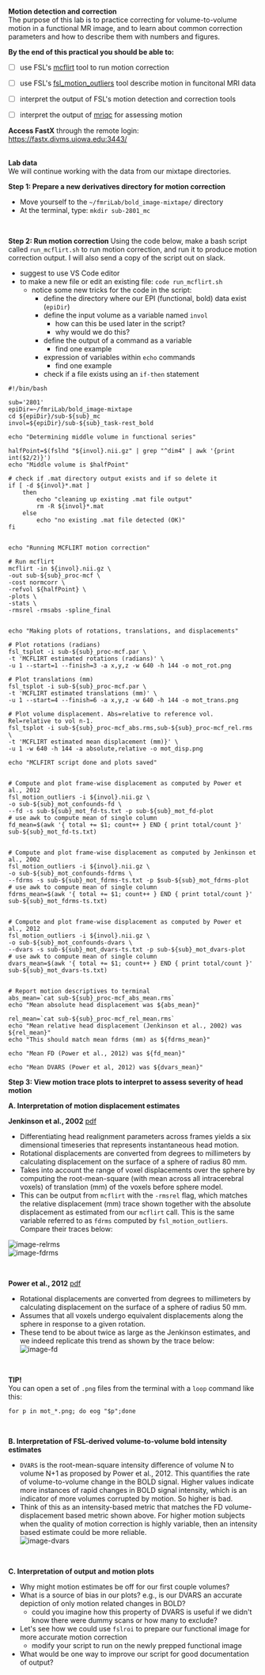 **Motion detection and correction**
</br>
The purpose of this lab is to practice correcting for volume-to-volume motion in a functional MR image, and to learn about common correction parameters and how to describe them with numbers and figures.
</br>


**By the end of this practical you should be able to:** <br/>
* [ ] use FSL's [mcflirt](https://fsl.fmrib.ox.ac.uk/fsl/fslwiki/MCFLIRT) tool to run motion correction 
* [ ] use FSL's [fsl_motion_outliers](https://fsl.fmrib.ox.ac.uk/fsl/fslwiki/FSLMotionOutliers) tool describe motion in funcitonal MRI data <br/>
* [ ] interpret the output of FSL's motion detection and correction tools 
* [ ] interpret the output of [mriqc](https://mriqc.readthedocs.io/en/stable/) for assessing motion


**Access FastX** through the remote login: <br>
https://fastx.divms.uiowa.edu:3443/  <br/>
<br/>


**Lab data** <br>
We will continue working with the data from our mixtape directories.


**Step 1: Prepare a new derivatives directory for motion correction**
* Move yourself to the `~/fmriLab/bold_image-mixtape/` directory
* At the terminal, type: `mkdir sub-2801_mc`
 </br>

**Step 2: Run motion correction**
Using the code below, make a bash script called `run_mcflirt.sh` to run motion correction, and run it to produce motion correction output. I will also send a copy of the script out on slack.<br>
* suggest to use VS Code editor
* to make a new file or edit an existing file: `code run_mcflirt.sh`
    * notice some new tricks for the code in the script:
        * define the directory where our EPI (functional, bold) data exist (`epiDir`)
        * define the input volume as a variable named `invol`
            * how can this be used later in the script?
            * why would we do this?
        * define the output of a command as a variable
            * find one example
        * expression of variables within `echo` commands
            * find one example
        * check if a file exists using an `if-then` statement

```
#!/bin/bash

sub='2801'
epiDir=~/fmriLab/bold_image-mixtape
cd ${epiDir}/sub-${sub}_mc
invol=${epiDir}/sub-${sub}_task-rest_bold

echo "Determining middle volume in functional series"

halfPoint=$(fslhd "${invol}.nii.gz" | grep "^dim4" | awk '{print int($2/2)}')
echo "Middle volume is $halfPoint"

# check if .mat directory output exists and if so delete it
if [ -d ${invol}*.mat ]
	then 
		echo "cleaning up existing .mat file output" 
		rm -R ${invol}*.mat
	else
		echo "no existing .mat file detected (OK)"
fi
	

echo "Running MCFLIRT motion correction"

# Run mcflirt
mcflirt -in ${invol}.nii.gz \
-out sub-${sub}_proc-mcf \
-cost normcorr \
-refvol ${halfPoint} \
-plots \
-stats \
-rmsrel -rmsabs -spline_final


echo "Making plots of rotations, translations, and displacements"

# Plot rotations (radians)
fsl_tsplot -i sub-${sub}_proc-mcf.par \
-t 'MCFLIRT estimated rotations (radians)' \
-u 1 --start=1 --finish=3 -a x,y,z -w 640 -h 144 -o mot_rot.png

# Plot translations (mm)
fsl_tsplot -i sub-${sub}_proc-mcf.par \
-t 'MCFLIRT estimated translations (mm)' \
-u 1 --start=4 --finish=6 -a x,y,z -w 640 -h 144 -o mot_trans.png

# Plot volume displacement. Abs=relative to reference vol. Rel=relative to vol n-1.
fsl_tsplot -i sub-${sub}_proc-mcf_abs.rms,sub-${sub}_proc-mcf_rel.rms \
-t 'MCFLIRT estimated mean displacement (mm)}' \
-u 1 -w 640 -h 144 -a absolute,relative -o mot_disp.png

echo "MCLFIRT script done and plots saved"


# Compute and plot frame-wise displacement as computed by Power et al., 2012
fsl_motion_outliers -i ${invol}.nii.gz \
-o sub-${sub}_mot_confounds-fd \
--fd -s sub-${sub}_mot_fd-ts.txt -p sub-${sub}_mot_fd-plot 
# use awk to compute mean of single column
fd_mean=$(awk '{ total += $1; count++ } END { print total/count }' sub-${sub}_mot_fd-ts.txt)


# Compute and plot frame-wise displacement as computed by Jenkinson et al., 2002
fsl_motion_outliers -i ${invol}.nii.gz \
-o sub-${sub}_mot_confounds-fdrms \
--fdrms -s sub-${sub}_mot_fdrms-ts.txt -p $sub-${sub}_mot_fdrms-plot 
# use awk to compute mean of single column
fdrms_mean=$(awk '{ total += $1; count++ } END { print total/count }' sub-${sub}_mot_fdrms-ts.txt)


# Compute and plot frame-wise displacement as computed by Power et al., 2012
fsl_motion_outliers -i ${invol}.nii.gz \
-o sub-${sub}_mot_confounds-dvars \
--dvars -s sub-${sub}_mot_dvars-ts.txt -p sub-${sub}_mot_dvars-plot 
# use awk to compute mean of single column
dvars_mean=$(awk '{ total += $1; count++ } END { print total/count }' sub-${sub}_mot_dvars-ts.txt)


# Report motion descriptives to terminal
abs_mean=`cat sub-${sub}_proc-mcf_abs_mean.rms`
echo "Mean absolute head displacement was ${abs_mean}"

rel_mean=`cat sub-${sub}_proc-mcf_rel_mean.rms`
echo "Mean relative head displacement (Jenkinson et al., 2002) was ${rel_mean}"
echo "This should match mean fdrms (mm) as ${fdrms_mean}"

echo "Mean FD (Power et al., 2012) was ${fd_mean}"

echo "Mean DVARS (Power et al, 2012) was ${dvars_mean}"
```


**Step 3: View motion trace plots to interpret to assess severity of head motion**

**A. Interpretation of motion displacement estimates** </br>

**Jenkinson et al., 2002** [pdf](https://www.dropbox.com/s/4da5lpor1wbkh9i/Jenkinson-2002-Improved%20Optimization%20for%20the%20R.pdf?dl=0)
* Differentiating head realignment parameters across frames yields a six dimensional timeseries that represents instantaneous head motion. 
* Rotational displacements are converted from degrees to millimeters by calculating displacement on the surface of a sphere of radius 80 mm.
* Takes into account the range of voxel displacements over the sphere by computing the root-mean-square (with mean across all intracerebral voxels) of translation (mm) of the voxels before sphere model.
* This can be output from `mcflirt` with the `-rmsrel` flag, which matches the relative displacement (mm) trace shown together with the absolute displacement as estimated from our `mcflirt` call. This is the same variable referred to as `fdrms` computed by `fsl_motion_outliers`. Compare their traces below:</br>

![image-relrms](images/motion_mot-disp.png)
</br>
![image-fdrms](images/motion_mot-fdrms.png)

</br>

**Power et al., 2012** [pdf](https://www.dropbox.com/s/v4vsop6i4g8xf9h/PowerNeuroImage2012.pdf?dl=0)
* Rotational displacements are converted from degrees to millimeters by calculating displacement on the surface of a sphere of radius 50 mm.
* Assumes that all voxels undergo equivalent displacements along the sphere in response to a given rotation.
* These tend to be about twice as large as the Jenkinson estimates, and we indeed replicate this trend as shown by the trace below: </br>
![image-fd](images/motion_mot-fd.png)
</br>

**TIP!** <br>
You can open a set of `.png` files from the terminal with a `loop` command like this: <br>
```
for p in mot_*.png; do eog "$p";done
```
</br>

**B. Interpretation of FSL-derived volume-to-volume bold intensity estimates** <br> 
* `DVARS` is the root-mean-square intensity difference of volume N to volume N+1 as proposed by Power et al., 2012. This quantifies the rate of volume-to-volume change in the BOLD signal. Higher values indicate more instances of rapid changes in BOLD signal intensity, which is an indicator of more volumes corrupted by motion. So higher is bad.
* Think of this as an intensity-based metric that matches the FD volume-displacement based metric shown above. For higher motion subjects when the quality of motion correction is highly variable, then an intensity based estimate could be more reliable.</br>
![image-dvars](images/motion_mot-dvars.png)

</br>

**C. Interpretation of output and motion plots** </br>
* Why might motion estimates be off for our first couple volumes?
* What is a source of bias in our plots? e.g., is our DVARS an accurate depiction of only motion related changes in BOLD?
    * could you imagine how this property of DVARS is useful if we didn't know there were dummy scans or how many to exclude?
* Let's see how we could use `fslroi` to prepare our functional image for more accurate motion correction
    * modify your script to run on the newly prepped functional image
* What would be one way to improve our script for good documentation of output?










